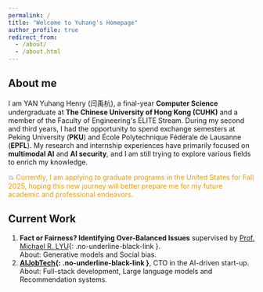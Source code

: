 ```yaml
---
permalink: /
title: "Welcome to Yuhang's Homepage"
author_profile: true
redirect_from: 
  - /about/
  - /about.html
---
```


## About me

I am YAN Yuhang Henry (闫禹杭), a final-year **Computer Science** undergraduate at **The Chinese University of Hong Kong (CUHK)** and a member of the Faculty of Engineering's ELITE Stream. During my second and third years, I had the opportunity to spend exchange semesters at Peking University (**PKU**) and École Polytechnique Fédérale de Lausanne (**EPFL**). My research and internship experiences have primarily focused on **multimodal AI** and **AI security**, and I am still trying to explore various fields to enrich my knowledge.

💥 <span style="color:#e89b00">Currently, I am applying to graduate programs in the United States for Fall 2025, hoping this new journey will better prepare me for my future academic and professional endeavors.</span>
<!--
Download my CV here 👉 ( [English](https://YanY-Henry.github.io/files/CV_YanYuhangHenry_EN.pdf) / [中文](https://YanY-Henry.github.io/files/CV_YanYuhangHenry_ZH.pdf) ).
-->


## Current Work

1. **Fact or Fairness? Identifying Over-Balanced Issues** supervised by [Prof. Michael R. LYU](https://www.cse.cuhk.edu.hk/people/faculty/michael-rung-tsong-lyu/){: .no-underline-black-link }.  
   About: Generative models and Social bias.
1. **[AIJobTech](https://aijobtech.co/){: .no-underline-black-link }**, CTO in the AI-driven start-up.  
   About: Full-stack development, Large language models and Recommendation systems.


